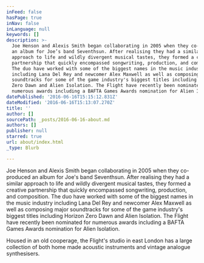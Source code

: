 ```yaml
---
inFeed: false
hasPage: true
inNav: false
inLanguage: null
keywords: []
description: >-
  Joe Henson and Alexis Smith began collaborating in 2005 when they co-produced
  an album for Joe’s band Seventhsun. After realising they had a similar
  approach to life and wildly divergent musical tastes, they formed a creative
  partnership that quickly encompassed songwriting, production, and composition.
  The duo have worked with some of the biggest names in the music industry
  including Lana Del Rey and newcomer Alex Maxwell as well as composing major
  soundtracks for some of the game industry's biggest titles including Horizon
  Zero Dawn and Alien Isolation. The Flight have recently been nominated for
  numerous awards including a BAFTA Games Awards nomination for Alien Isolation.
datePublished: '2016-06-16T15:15:12.831Z'
dateModified: '2016-06-16T15:13:07.270Z'
title: ''
author: []
sourcePath: _posts/2016-06-16-about.md
authors: []
publisher: null
starred: true
url: about/index.html
_type: Blurb

---
```

Joe Henson and Alexis Smith began collaborating in 2005 when they co-produced an album for Joe's band Seventhsun. After realising they had a similar approach to life and wildly divergent musical tastes, they formed a creative partnership that quickly encompassed songwriting, production, and composition. The duo have worked with some of the biggest names in the music industry including Lana Del Rey and newcomer Alex Maxwell as well as composing major soundtracks for some of the game industry's biggest titles including Horizon Zero Dawn and Alien Isolation. The Flight have recently been nominated for numerous awards including a BAFTA Games Awards nomination for Alien Isolation.

Housed in an old cooperage, the Flight's studio in east London has a large collection of both home made acoustic instruments and vintage analogue synthesisers.